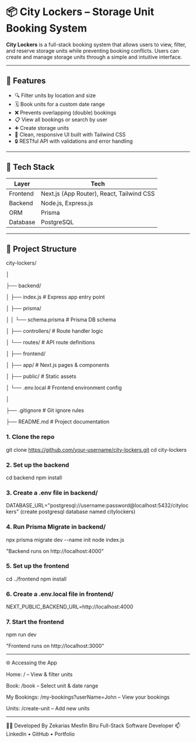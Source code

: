 # 📦 City Lockers – Storage Unit Booking System

**City Lockers** is a full-stack booking system that allows users to view, filter, and reserve storage units while preventing booking conflicts. Users can create and manage storage units through a simple and intuitive interface.

---

## 🚀 Features

- 🔍 Filter units by location and size
- 🗓 Book units for a custom date range
- ❌ Prevents overlapping (double) bookings
- 📋 View all bookings or search by user
- ➕ Create storage units
- 🧼 Clean, responsive UI built with Tailwind CSS
- 🔒 RESTful API with validations and error handling

---

## 🧱 Tech Stack

| Layer       | Tech                         |
|-------------|------------------------------|
| Frontend    | Next.js (App Router), React, Tailwind CSS |
| Backend     | Node.js, Express.js          |
| ORM         | Prisma                       |
| Database    | PostgreSQL                   |

---
## 📁 Project Structure

city-lockers/

│

├── backend/

│   ├── index.js                  # Express app entry point

│   ├── prisma/

│   │   └── schema.prisma         # Prisma DB schema

│   ├── controllers/              # Route handler logic

│   └── routes/                   # API route definitions

│
├── frontend/

│   ├── app/                      # Next.js pages & components

│   ├── public/                   # Static assets

│   └── .env.local                # Frontend environment config

│

├── .gitignore                    # Git ignore rules

├── README.md                     # Project documentation


### 1. Clone the repo
git clone https://github.com/your-username/city-lockers.git
cd city-lockers

### 2. Set up the backend
cd backend
npm install

### 3. Create a .env file in backend/
DATABASE_URL="postgresql://username:password@localhost:5432/citylockers" (create postgresql database named citylockers)

### 4. Run Prisma Migrate in backend/
npx prisma migrate dev --name init
node index.js

"Backend runs on http://localhost:4000"

### 5. Set up the frontend
cd ../frontend
npm install

### 6. Create a .env.local file in frontend/
NEXT_PUBLIC_BACKEND_URL=http://localhost:4000

### 7. Start the frontend
npm run dev

"Frontend runs on http://localhost:3000"

---

🌐 Accessing the App

Home: / – View & filter units

Book: /book – Select unit & date range

My Bookings: /my-bookings?userName=John – View your bookings

Units: /create-unit – Add new units

---

👨‍💻 Developed By
Zekarias Mesfin Biru
Full-Stack Software Developer 
📫 LinkedIn • GitHub • Portfolio




